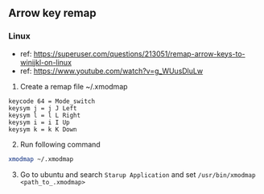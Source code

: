 ## Arrow key remap

### Linux
* ref: https://superuser.com/questions/213051/remap-arrow-keys-to-winijkl-on-linux
* ref: https://www.youtube.com/watch?v=g_WUusDluLw


1. Create a remap file ~/.xmodmap

```
keycode 64 = Mode_switch
keysym j = j J Left
keysym l = l L Right
keysym i = i I Up
keysym k = k K Down
```

2. Run following command

```bash
xmodmap ~/.xmodmap
```
3. Go to ubuntu and search `Starup Application` and set `/usr/bin/xmodmap <path_to_.xmodmap>`

